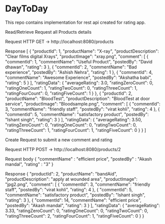 # DayToDay
This repo contains implementation for rest api created for rating app.

Read/Retrieve
Request all Products details

Request
HTTP GET -> http://localhost:8080/products 

Response
[
    {
        "productId": 1,
        "productName": "X-ray",
        "productDescription": "Clear films digital Xrays",
        "productImage": "xray.png",
        "comment": [
            {
                "commentId": 1,
                "commentName": "Useful Product",
                "postedBy": "David dhawan",
                "rating": 3
            },
            {
                "commentId": 2,
                "commentName": "Bad experience",
                "postedBy": "Ashish Nehra",
                "rating": 1
            },
            {
                "commentId": 4,
                "commentName": "Awesome Experience",
                "postedBy": "Akshatha babi",
                "rating": 5
            }
        ],
        "ratingData": {
            "averageRating": 3.0,
            "ratingZeroCount": 0,
            "ratingOneCount": 1,
            "ratingTwoCount": 0,
            "ratingThreeCount": 1,
            "ratingFourCount": 0,
            "ratingFiveCount": 1
        }
    },
    {
        "productId": 2,
        "productName": "BloodTest",
        "productDescription": "BloodTest at door service",
        "productImage": "Bloodsample.png",
        "comment": [
            {
                "commentId": 3,
                "commentName": "friendly staff",
                "postedBy": "virat kohli",
                "rating": 4
            },
            {
                "commentId": 5,
                "commentName": "satisfactory product",
                "postedBy": "Ishant singh",
                "rating": 3
            }
        ],
        "ratingData": {
            "averageRating": 3.50,
            "ratingZeroCount": 0,
            "ratingOneCount": 0,
            "ratingTwoCount": 0,
            "ratingThreeCount": 1,
            "ratingFourCount": 1,
            "ratingFiveCount": 0
        }
    }
]


Create
Request to submit a new comment and rating

Request
HTTP POST -> http://localhost:8080/products/2

Request body
{
    "commentName" : "efficient price",
    "postedBy" : "Akash mandal",
    "rating" : "3"
}

Response
{
    "productId": 2,
    "productName": "bandAid",
    "productDescription": "apply at wounded area",
    "productImage": "jpg2.png",
    "comment": [
        {
            "commentId": 3,
            "commentName": "friendly staff",
            "postedBy": "virat kohli",
            "rating": 4
        },
        {
            "commentId": 5,
            "commentName": "satisfactory product",
            "postedBy": "Ishant singh",
            "rating": 3
        },
        {
            "commentId": 14,
            "commentName": "efficient price",
            "postedBy": "Akash mandal",
            "rating": 3
        }
    ],
    "ratingData": {
        "averageRating": 3.33,
        "ratingZeroCount": 0,
        "ratingOneCount": 0,
        "ratingTwoCount": 0,
        "ratingThreeCount": 2,
        "ratingFourCount": 1,
        "ratingFiveCount": 0
    }
}

